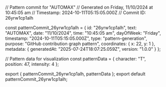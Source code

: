 // Pattern commit for "AUTOMAX"
// Generated on Friday, 11/10/2024 at 10:45:05 am
// Timestamp: 2024-10-11T05:15:05.000Z
// Commit ID: 26yrw1cp1alh

const patternCommit_26yrw1cp1alh = {
  id: "26yrw1cp1alh",
  text: "AUTOMAX",
  date: "11/10/2024",
  time: "10:45:05 am",
  dayOfWeek: "Friday",
  timestamp: "2024-10-11T05:15:05.000Z",
  type: "pattern-generation",
  purpose: "GitHub contribution graph pattern",
  coordinates: {
    x: 22,
    y: 1
  },
  metadata: {
    generatedAt: "2025-07-24T18:07:25.059Z",
    version: "1.0.0"
  }
};

// Pattern data for visualization
const patternData = {
  character: "T",
  position: 47,
  intensity: 4
};

export { patternCommit_26yrw1cp1alh, patternData };
export default patternCommit_26yrw1cp1alh;
